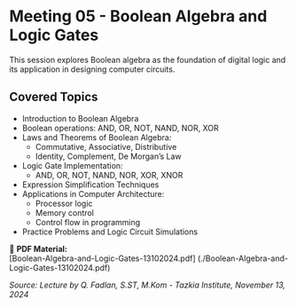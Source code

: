 # Meeting 05 - Boolean Algebra and Logic Gates

This session explores Boolean algebra as the foundation of digital logic and its application in designing computer circuits.

## Covered Topics
- Introduction to Boolean Algebra
- Boolean operations: AND, OR, NOT, NAND, NOR, XOR
- Laws and Theorems of Boolean Algebra:
  - Commutative, Associative, Distributive
  - Identity, Complement, De Morgan’s Law
- Logic Gate Implementation:
  - AND, OR, NOT, NAND, NOR, XOR, XNOR
- Expression Simplification Techniques
- Applications in Computer Architecture:
  - Processor logic
  - Memory control
  - Control flow in programming
- Practice Problems and Logic Circuit Simulations

📄 **PDF Material:**  
[Boolean-Algebra-and-Logic-Gates-13102024.pdf] (./Boolean-Algebra-and-Logic-Gates-13102024.pdf)

_Source: Lecture by Q. Fadlan, S.ST, M.Kom - Tazkia Institute, November 13, 2024_
